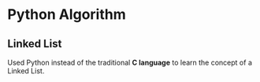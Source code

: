 # Python Algorithm
 
## Linked List

Used Python instead of the traditional **C language** to learn the concept of a Linked List.